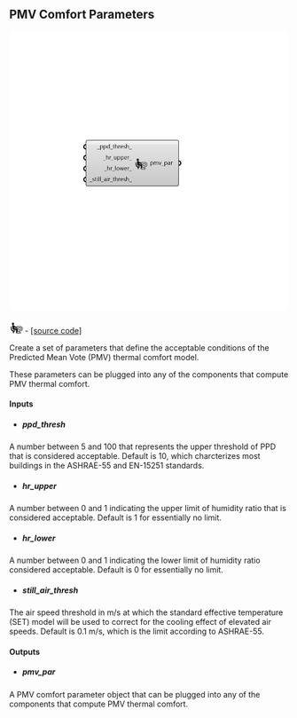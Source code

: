 ## PMV Comfort Parameters

![](../../images/components/PMV_Comfort_Parameters.png)

![](../../images/icons/PMV_Comfort_Parameters.png) - [[source code]](https://github.com/ladybug-tools/ladybug-grasshopper/blob/master/ladybug_grasshopper/src//LB%20PMV%20Comfort%20Parameters.py)


Create a set of parameters that define the acceptable conditions of the Predicted Mean Vote (PMV) thermal comfort model. 

These parameters can be plugged into any of the components that compute PMV thermal comfort. 



#### Inputs
* ##### ppd_thresh 
A number between 5 and 100 that represents the upper threshold of PPD that is considered acceptable. Default is 10, which charcterizes most buildings in the ASHRAE-55 and EN-15251 standards. 
* ##### hr_upper 
A number between 0 and 1 indicating the upper limit of humidity ratio that is considered acceptable. Default is 1 for essentially no limit. 
* ##### hr_lower 
A number between 0 and 1 indicating the lower limit of humidity ratio considered acceptable. Default is 0 for essentially no limit. 
* ##### still_air_thresh 
The air speed threshold in m/s at which the standard effective temperature (SET) model will be used to correct for the cooling effect of elevated air speeds. Default is 0.1 m/s, which is the limit according to ASHRAE-55. 

#### Outputs
* ##### pmv_par
A PMV comfort parameter object that can be plugged into any of the components that compute PMV thermal comfort. 